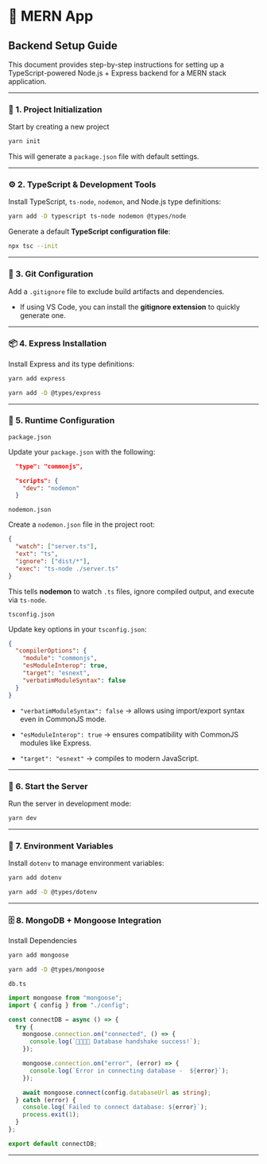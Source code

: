 # 🚀 MERN App

## Backend Setup Guide

This document provides step-by-step instructions for setting up a TypeScript-powered Node.js + Express backend for a MERN stack application.

---

### 📂 1. Project Initialization

Start by creating a new project

```bash
yarn init
```

This will generate a `package.json` file with default settings.

---

### ⚙️ 2. TypeScript & Development Tools

Install TypeScript, `ts-node`, `nodemon`, and Node.js type definitions:

```bash
yarn add -D typescript ts-node nodemon @types/node
```

Generate a default **TypeScript configuration file**:

```bash
npx tsc --init
```

---

### 📝 3. Git Configuration

Add a `.gitignore` file to exclude build artifacts and dependencies.

- If using VS Code, you can install the **gitignore extension** to quickly generate one.

---

### 📦 4. Express Installation

Install Express and its type definitions:

```bash
yarn add express

yarn add -D @types/express
```

---

### 🔧 5. Runtime Configuration

`package.json`

Update your `package.json` with the following:

```json
  "type": "commonjs",

  "scripts": {
    "dev": "nodemon"
  }
```

`nodemon.json`

Create a `nodemon.json` file in the project root:

```json
{
  "watch": ["server.ts"],
  "ext": "ts",
  "ignore": ["dist/*"],
  "exec": "ts-node ./server.ts"
}
```

This tells **nodemon** to watch `.ts` files, ignore compiled output, and execute via `ts-node`.

`tsconfig.json`

Update key options in your `tsconfig.json`:

```json
{
  "compilerOptions": {
    "module": "commonjs",
    "esModuleInterop": true,
    "target": "esnext",
    "verbatimModuleSyntax": false
  }
}
```

- `"verbatimModuleSyntax": false` → allows using import/export syntax even in CommonJS mode.

- `"esModuleInterop": true` → ensures compatibility with CommonJS modules like Express.

- `"target": "esnext"` → compiles to modern JavaScript.

---

### 🚀 6. Start the Server

Run the server in development mode:

```bash
yarn dev
```

---

### 🌱 7. Environment Variables

Install `dotenv` to manage environment variables:

```bash
yarn add dotenv

yarn add -D @types/dotenv
```

---

### 🗄️ 8. MongoDB + Mongoose Integration

Install Dependencies

```bash
yarn add mongoose

yarn add -D @types/mongoose
```

`db.ts`

```typescript
import mongoose from "mongoose";
import { config } from "./config";

const connectDB = async () => {
  try {
    mongoose.connection.on("connected", () => {
      console.log(`🫱🏻‍🫲🏻 Database handshake success!`);
    });

    mongoose.connection.on("error", (error) => {
      console.log(`Error in connecting database -  ${error}`);
    });

    await mongoose.connect(config.databaseUrl as string);
  } catch (error) {
    console.log(`Failed to connect database: ${error}`);
    process.exit(1);
  }
};

export default connectDB;
```

---
